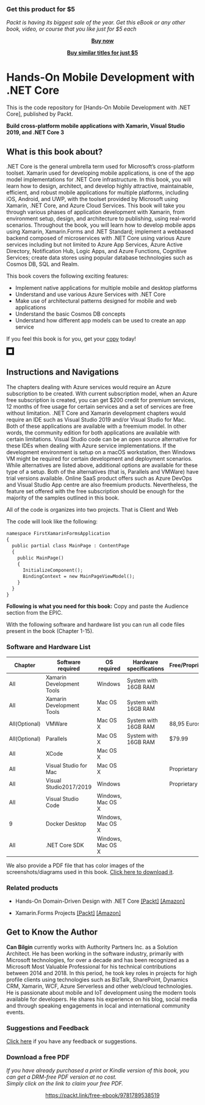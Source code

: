 
### Get this product for $5

<i>Packt is having its biggest sale of the year. Get this eBook or any other book, video, or course that you like just for $5 each</i>


<b><p align='center'>[Buy now](https://packt.link/9781789538519)</p></b>


<b><p align='center'>[Buy similar titles for just $5](https://subscription.packtpub.com/search)</p></b>



# Hands-On Mobile Development with .NET Core



This is the code repository for [Hands-On Mobile Development with .NET Core], published by Packt.

**Build cross-platform mobile applications with Xamarin, Visual Studio 2019, and .NET Core 3**

## What is this book about?
.NET Core is the general umbrella term used for Microsoft’s cross-platform toolset. Xamarin used for developing mobile applications, is one of the app model implementations for .NET Core infrastructure. 
In this book, you will learn how to design, architect, and develop highly attractive, maintainable, efficient, and robust mobile applications for multiple platforms, including iOS, Android, and UWP, with the toolset provided by Microsoft using Xamarin, .NET Core, and Azure Cloud Services. This book will take you through various phases of application development with Xamarin, from environment setup, design, and architecture to publishing, using real-world scenarios. Throughout the book, you will learn how to develop mobile apps using Xamarin, Xamarin.Forms and .NET Standard; implement a webbased backend composed of microservices with .NET Core using various Azure services including but not limited to Azure App Services, Azure Active Directory, Notification Hub, Logic Apps, and Azure Functions, Cognitive Services; create data stores using popular database technologies such as Cosmos DB, SQL and Realm.

This book covers the following exciting features: 
* Implement native applications for multiple mobile and desktop platforms
* Understand and use various Azure Services with .NET Core
* Make use of architectural patterns designed for mobile and web applications
* Understand the basic Cosmos DB concepts
* Understand how different app models can be used to create an app service

If you feel this book is for you, get your [copy](https://www.amazon.com/dp/1789538513) today!

<a href="https://www.packtpub.com/?utm_source=github&utm_medium=banner&utm_campaign=GitHubBanner"><img src="https://raw.githubusercontent.com/PacktPublishing/GitHub/master/GitHub.png" 
alt="https://www.packtpub.com/" border="5" /></a>


## Instructions and Navigations
The chapters dealing with Azure services would require an Azure subscription to be
created. With current subscription model, when an Azure free subscription is created, you
can get $200 credit for premium services, 12 months of free usage for certain services and a
set of services are free without limitation.
.NET Core and Xamarin development chapters would require an IDE such as Visual Studio
2019 and/or Visual Studio for Mac. Both of these applications are available with a freemium
model. In other words, the community edition for both applications are available with
certain limitations. Visual Studio code can be an open source alternative for these IDEs
when dealing with Azure service implementations.
If the development environment is setup on a macOS workstation, then Windows VM
might be required for certain development and deployment scenarios. While alternatives
are listed above, additional options are available for these type of a setup. Both of the
alternatives (that is, Parallels and VMWare) have trial versions available.
Online SaaS product offers such as Azure DevOps and Visual Studio App centre are also
freemium products. Nevertheless, the feature set offered with the free subscription should
be enough for the majority of the samples outlined in this book.

All of the code is organizes into two projects. That is Client and Web

The code will look like the following:
```
namespace FirstXamarinFormsApplication
{
  public partial class MainPage : ContentPage
  {
    public MainPage()
    {
      InitializeComponent();
      BindingContext = new MainPageViewModel();
    }
  }
}
```


**Following is what you need for this book:**
Copy and paste the Audience section from the EPIC.

With the following software and hardware list you can run all code files present in the book (Chapter 1-15).

### Software and Hardware List

| Chapter      | Software required                   | OS required              | Hardware specifications | Free/Proprietary |
| -------------| ------------------------------------| -------------------------|-------------------------|----------------- |
| All          | Xamarin Development Tools           | Windows                  | System with 16GB RAM    | 
| All          | Xamarin Development Tools           | Mac OS X                 | System with 16GB RAM    | 
| All(Optional)| VMWare                              | Mac OS X                 | System with 16GB RAM    | 88,95 Euros      |
| All(Optional)| Parallels                           | Mac OS X                 | System with 16GB RAM    | $79.99           |
| All          | XCode                               | Mac OS X                 |                         |
| All          | Visual Studio for Mac               | Mac OS X                 |                         | Proprietary
| All          | Visual Studio2017/2019              | Windows                  |                         | Proprietary
| All          | Visual Studio Code                  | Windows, Mac OS X        |                         |
| 9            | Docker Desktop                      | Windows, Mac OS X        |                         |
| All          | .NET Core SDK                       | Windows, Mac OS X        |                         |



We also provide a PDF file that has color images of the screenshots/diagrams used in this book. [Click here to download it](https://www.packtpub.com/sites/default/files/downloads/9781789538519_ColorImages.pdf).

### Related products <Paste books from the Other books you may enjoy section>
* Hands-On Domain-Driven Design with .NET Core [[Packt]](https://www.packtpub.com/catalog/product/view/id/55713/s/application-development%252Fhands-domain-driven-design-net/?utm_source=Github&utm_medium=Repository&utm_campaign=9781788834094) [[Amazon]](https://www.amazon.com/dp/1788834097)

* Xamarin.Forms Projects [[Packt]](https://www.packtpub.com/application-development/xamarinforms-projects?utm_source=Github&utm_medium=Repository&utm_campaign=9781789537505) [[Amazon]](https://www.amazon.com/dp/1789537509)

## Get to Know the Author
**Can Bilgin**
currently works with Authority Partners Inc. as a Solution Architect. He has been working in the software industry, primarily with Microsoft technologies, for over a decade and has been recognized as a Microsoft Most Valuable Professional for his technical contributions between 2014 and 2018. In this period, he took key roles in projects for high profile clients using technologies such as BizTalk, SharePoint, Dynamics CRM, Xamarin, WCF, Azure Serverless and other web/cloud technologies. He is passionate about mobile
and IoT development using the modern tools available for developers. He shares his experience on his blog, social media and through speaking engagements in local and international community events.



### Suggestions and Feedback
[Click here](https://docs.google.com/forms/d/e/1FAIpQLSdy7dATC6QmEL81FIUuymZ0Wy9vH1jHkvpY57OiMeKGqib_Ow/viewform) if you have any feedback or suggestions.
### Download a free PDF

 <i>If you have already purchased a print or Kindle version of this book, you can get a DRM-free PDF version at no cost.<br>Simply click on the link to claim your free PDF.</i>
<p align="center"> <a href="https://packt.link/free-ebook/9781789538519">https://packt.link/free-ebook/9781789538519 </a> </p>